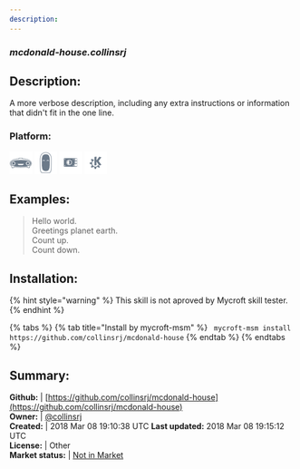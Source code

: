```yaml
---
description: 
---
```


### _mcdonald-house.collinsrj_  
## Description:  
A more verbose description, including any extra instructions or
information that didn't fit in the one line.  
### Platform:  
 ![Mark I](../.gitbook/assets/mark-1-icon.png)  ![Mark II](../.gitbook/assets/mark-2-icon.png)  ![Picroft](../.gitbook/assets/picroft-icon.png)  ![plasmoid](../.gitbook/assets/kde.png)   
  
## Examples:  
> Hello world.  
> Greetings planet earth.  
> Count up.  
> Count down.  
  
## Installation:  
{% hint style="warning" %}
This skill is not aproved by Mycroft skill tester.
{% endhint %}
    
{% tabs %}
{% tab title="Install by mycroft-msm" %}
``` mycroft-msm install https://github.com/collinsrj/mcdonald-house```
{% endtab %}
  {% endtabs %}
    
## Summary:  
**Github:** | [https://github.com/collinsrj/mcdonald-house](https://github.com/collinsrj/mcdonald-house)  
**Owner:** | [@collinsrj](https://github.com/collinsrj)  
**Created:** | 2018 Mar 08 19:10:38 UTC  **Last updated:** 2018 Mar 08 19:15:12 UTC  
**License:** | Other  
**Market status:** | [Not in Market](https://market.mycroft.ai/skill/)  
